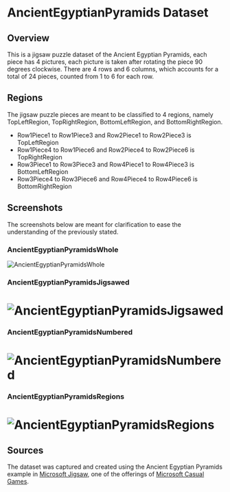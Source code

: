 # AncientEgyptianPyramids Dataset

## Overview

This is a jigsaw puzzle dataset of the Ancient Egyptian Pyramids, each piece has 4 pictures, each picture is taken after rotating the piece 90 degrees clockwise.
There are 4 rows and 6 columns, which accounts for a total of 24 pieces, counted from 1 to 6 for each row.

## Regions

The jigsaw puzzle pieces are meant to be classified to 4 regions, namely TopLeftRegion, TopRightRegion, BottomLeftRegion, and BottomRightRegion.

- Row1Piece1 to Row1Piece3 and Row2Piece1 to Row2Piece3 is TopLeftRegion
- Row1Piece4 to Row1Piece6 and Row2Piece4 to Row2Piece6 is TopRightRegion
- Row3Piece1 to Row3Piece3 and Row4Piece1 to Row4Piece3 is BottomLeftRegion
- Row3Piece4 to Row3Piece6 and Row4Piece4 to Row4Piece6 is BottomRightRegion

## Screenshots

The screenshots below are meant for clarification to ease the understanding of the previously stated.

### AncientEgyptianPyramidsWhole

![AncientEgyptianPyramidsWhole](./AncientEgyptianPyramids/AncientEgyptianPyramidsWhole.png)

### AncientEgyptianPyramidsJigsawed

# ![AncientEgyptianPyramidsJigsawed](./AncientEgyptianPyramids/AncientEgyptianPyramidsJigsawed.png)

### AncientEgyptianPyramidsNumbered

# ![AncientEgyptianPyramidsNumbered](./AncientEgyptianPyramids/AncientEgyptianPyramidsNumbered.jpg)

### AncientEgyptianPyramidsRegions

# ![AncientEgyptianPyramidsRegions](./AncientEgyptianPyramids/AncientEgyptianPyramidsRegions.jpg)


## Sources

The dataset was captured and created using the Ancient Egyptian Pyramids example in [Microsoft Jigsaw][1], one of the offerings of [Microsoft Casual Games][2].

[1]: https://microsoftcasualgames.com/
[2]: https://microsoftcasualgames.com/#jigsaw

